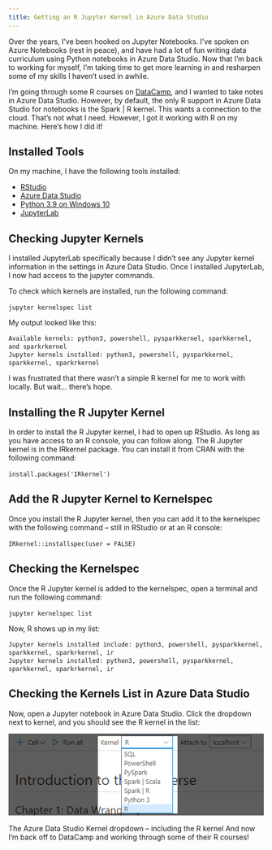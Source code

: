 ```yaml
---
title: Getting an R Jupyter Kernel in Azure Data Studio
---
```


Over the years, I’ve been hooked on Jupyter Notebooks. I’ve spoken on Azure Notebooks (rest in peace), and have had a lot of fun writing data curriculum using Python notebooks in Azure Data Studio. Now that I’m back to working for myself, I’m taking time to get more learning in and resharpen some of my skills I haven’t used in awhile.

I’m going through some R courses on [DataCamp](https://www.datacamp.com/join-me/MjA1OTE5MQ==), and I wanted to take notes in Azure Data Studio. However, by default, the only R support in Azure Data Studio for notebooks is the Spark | R kernel. This wants a connection to the cloud. That’s not what I need. However, I got it working with R on my machine. Here’s how I did it!

## Installed Tools

On my machine, I have the following tools installed:

- [RStudio](https://www.rstudio.com/)
- [Azure Data Studio](https://azure.microsoft.com/en-us/services/developer-tools/data-studio/#overview)
- [Python 3.9 on Windows 10](https://www.microsoft.com/en-us/p/python-39/9p7qfqmjrfp7?activetab=pivot:overviewtab)
- [JupyterLab](https://jupyter.org/install)

## Checking Jupyter Kernels

I installed JupyterLab specifically because I didn’t see any Jupyter kernel information in the settings in Azure Data Studio. Once I installed JupyterLab, I now had access to the jupyter commands.

To check which kernels are installed, run the following command:

`jupyter kernelspec list`

My output looked like this:

```
Available kernels: python3, powershell, pysparkkernel, sparkkernel, and sparkrkernel
Jupyter kernels installed: python3, powershell, pysparkkernel, sparkkernel, sparkrkernel
```

I was frustrated that there wasn’t a simple R kernel for me to work with locally. But wait… there’s hope.

## Installing the R Jupyter Kernel

In order to install the R Jupyter kernel, I had to open up RStudio. As long as you have access to an R console, you can follow along. The R Jupyter kernel is in the IRkernel package. You can install it from CRAN with the following command:

`install.packages('IRkernel')`

## Add the R Jupyter Kernel to Kernelspec

Once you install the R Jupyter kernel, then you can add it to the kernelspec with the following command – still in RStudio or at an R console:

`IRkernel::installspec(user = FALSE)`

## Checking the Kernelspec

Once the R Jupyter kernel is added to the kernelspec, open a terminal and run the following command:

`jupyter kernelspec list`

Now, R shows up in my list:

```
Jupyter kernels installed include: python3, powershell, pysparkkernel, sparkkernel, sparkrkernel, ir
Jupyter kernels installed: python3, powershell, pysparkkernel, sparkkernel, sparkrkernel, ir
```

## Checking the Kernels List in Azure Data Studio

Now, open a Jupyter notebook in Azure Data Studio. Click the dropdown next to kernel, and you should see the R kernel in the list:

![Screenshot of the Kernel dropdown in a Jupyter notebook in Azure Data Studio](/assets/images/posts/2021-10-13/azure-data-studio-kernel-list.png)

The Azure Data Studio Kernel dropdown – including the R kernel
And now I’m back off to DataCamp and working through some of their R courses!